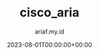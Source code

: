 ---
title: "cisco_aria"
date: 2023-08-01T00:00:00+00:00
author: ariaf.my.id
layout: link
url_to_redirect: "./cisco_aria"
tags: [link]
# hidden: true
---